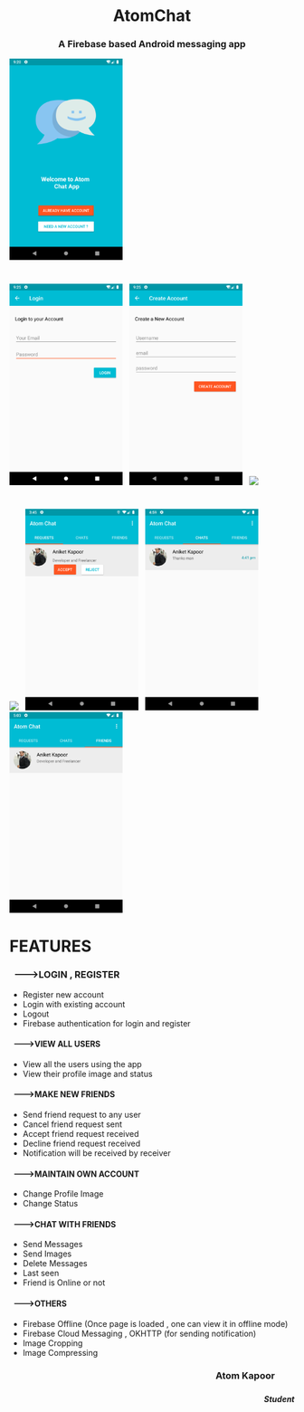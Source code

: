 # <h1 align = "center">AtomChat</h1>
### <h3 align= "center">A Firebase based Android messaging app</h1>
<img src="https://github.com/AtomKapoor/AtomChat/blob/master/Screenshots/Screenshot_1588348259.png" width="200"> &nbsp; 
#
<img src="https://github.com/AtomKapoor/AtomChat/blob/master/Screenshots/Screenshot_1588348514.png" width="200"> &nbsp; <img src="https://github.com/AtomKapoor/AtomChat/blob/master/Screenshots/Screenshot_1588348528.png" width="200"> &nbsp; <img src="https://github.com/AtomKapoor/AtomChat/blob/master/Screenshots/Screenshot_1588448385.png" width="200"> &nbsp; 
#
<img src="https://github.com/AtomKapoor/AtomChat/blob/master/Screenshots/Screenshot_1589277404" width="200"> &nbsp; <img src="https://github.com/AtomKapoor/AtomChat/blob/master/Screenshots/Screenshot_1589364935.png" width="200"> &nbsp; <img src="https://github.com/AtomKapoor/AtomChat/blob/master/Screenshots/Screenshot_1589369384.png" width="200"> &nbsp; <img src="https://github.com/AtomKapoor/AtomChat/blob/master/Screenshots/Screenshot_1589369601.png" width="200">
#
#
# FEATURES

### &nbsp;  --->LOGIN , REGISTER
* Register new account
* Login with existing account
* Logout
* Firebase authentication for login and register

#### &nbsp; --->VIEW ALL USERS
* View all the users using the app
* View their profile image and status

#### &nbsp; --->MAKE NEW FRIENDS
* Send friend request to any user
* Cancel friend request sent
* Accept friend request received
* Decline friend request received
* Notification will be received by receiver

#### &nbsp; --->MAINTAIN OWN ACCOUNT
* Change Profile Image
* Change Status

#### &nbsp; --->CHAT WITH FRIENDS
* Send Messages
* Send Images
* Delete Messages
* Last seen 
* Friend is Online or not

#### &nbsp; --->OTHERS
* Firebase Offline (Once page is loaded , one can view it in offline mode)
* Firebase Cloud Messaging , OKHTTP (for sending notification)
* Image Cropping 
* Image Compressing

### <h3 align="right">Atom Kapoor &nbsp;&nbsp;&nbsp;&nbsp;&nbsp;&nbsp;&nbsp;&nbsp;</h5>
### <h5 align="right">Student</h5>
